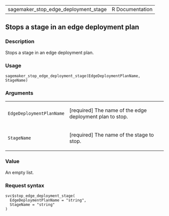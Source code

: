 <table style="width: 100%;">
<tbody>
<tr class="odd">
<td>sagemaker_stop_edge_deployment_stage</td>
<td style="text-align: right;">R Documentation</td>
</tr>
</tbody>
</table>

## Stops a stage in an edge deployment plan

### Description

Stops a stage in an edge deployment plan.

### Usage

    sagemaker_stop_edge_deployment_stage(EdgeDeploymentPlanName, StageName)

### Arguments

<table>
<colgroup>
<col style="width: 35%" />
<col style="width: 65%" />
</colgroup>
<tbody>
<tr class="odd">
<td><code
id="sagemaker_stop_edge_deployment_stage_:_EdgeDeploymentPlanName">EdgeDeploymentPlanName</code></td>
<td><p>[required] The name of the edge deployment plan to stop.</p></td>
</tr>
<tr class="even">
<td><code
id="sagemaker_stop_edge_deployment_stage_:_StageName">StageName</code></td>
<td><p>[required] The name of the stage to stop.</p></td>
</tr>
</tbody>
</table>

### Value

An empty list.

### Request syntax

    svc$stop_edge_deployment_stage(
      EdgeDeploymentPlanName = "string",
      StageName = "string"
    )

